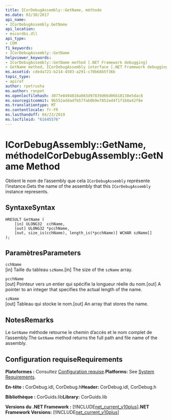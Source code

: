 ```yaml
---
title: ICorDebugAssembly::GetName, méthode
ms.date: 03/30/2017
api_name:
- ICorDebugAssembly.GetName
api_location:
- mscordbi.dll
api_type:
- COM
f1_keywords:
- ICorDebugAssembly::GetName
helpviewer_keywords:
- ICorDebugAssembly::GetName method [.NET Framework debugging]
- GetName method, ICorDebugAssembly interface [.NET Framework debugging]
ms.assetid: cdeda721-b214-4503-a291-c70b68b5f36b
topic_type:
- apiref
author: rpetrusha
ms.author: ronpet
ms.openlocfilehash: 3077e0494816a083d97839d66d06b18130e5dac8
ms.sourcegitcommit: 9b552addadfb57fab0b9e7852ed4f1f1b8a42f8e
ms.translationtype: MT
ms.contentlocale: fr-FR
ms.lasthandoff: 04/23/2019
ms.locfileid: "61645576"
---
```

# <a name="icordebugassemblygetname-method"></a><span data-ttu-id="aab1c-102">ICorDebugAssembly::GetName, méthode</span><span class="sxs-lookup"><span data-stu-id="aab1c-102">ICorDebugAssembly::GetName Method</span></span>
<span data-ttu-id="aab1c-103">Obtient le nom de l’assembly que cela `ICorDebugAssembly` représente l’instance.</span><span class="sxs-lookup"><span data-stu-id="aab1c-103">Gets the name of the assembly that this `ICorDebugAssembly` instance represents.</span></span>  
  
## <a name="syntax"></a><span data-ttu-id="aab1c-104">Syntaxe</span><span class="sxs-lookup"><span data-stu-id="aab1c-104">Syntax</span></span>  
  
```  
HRESULT GetName (  
    [in] ULONG32  cchName,  
    [out] ULONG32 *pcchName,  
    [out, size_is(cchName), length_is(*pcchName)] WCHAR szName[]  
);  
```  
  
## <a name="parameters"></a><span data-ttu-id="aab1c-105">Paramètres</span><span class="sxs-lookup"><span data-stu-id="aab1c-105">Parameters</span></span>  
 `cchName`  
 <span data-ttu-id="aab1c-106">[in] Taille du tableau `szName`.</span><span class="sxs-lookup"><span data-stu-id="aab1c-106">[in] The size of the `szName` array.</span></span>  
  
 `pcchName`  
 <span data-ttu-id="aab1c-107">[out] Pointeur vers un entier qui spécifie la longueur réelle du nom.</span><span class="sxs-lookup"><span data-stu-id="aab1c-107">[out] A pointer to an integer that specifies the actual length of the name.</span></span>  
  
 `szName`  
 <span data-ttu-id="aab1c-108">[out] Tableau qui stocke le nom.</span><span class="sxs-lookup"><span data-stu-id="aab1c-108">[out] An array that stores the name.</span></span>  
  
## <a name="remarks"></a><span data-ttu-id="aab1c-109">Notes</span><span class="sxs-lookup"><span data-stu-id="aab1c-109">Remarks</span></span>  
 <span data-ttu-id="aab1c-110">Le `GetName` méthode retourne le chemin d’accès et le nom complet de l’assembly.</span><span class="sxs-lookup"><span data-stu-id="aab1c-110">The `GetName` method returns the full path and file name of the assembly.</span></span>  
  
## <a name="requirements"></a><span data-ttu-id="aab1c-111">Configuration requise</span><span class="sxs-lookup"><span data-stu-id="aab1c-111">Requirements</span></span>  
 <span data-ttu-id="aab1c-112">**Plateformes :** Consultez [Configuration requise](../../../../docs/framework/get-started/system-requirements.md).</span><span class="sxs-lookup"><span data-stu-id="aab1c-112">**Platforms:** See [System Requirements](../../../../docs/framework/get-started/system-requirements.md).</span></span>  
  
 <span data-ttu-id="aab1c-113">**En-tête :** CorDebug.idl, CorDebug.h</span><span class="sxs-lookup"><span data-stu-id="aab1c-113">**Header:** CorDebug.idl, CorDebug.h</span></span>  
  
 <span data-ttu-id="aab1c-114">**Bibliothèque :** CorGuids.lib</span><span class="sxs-lookup"><span data-stu-id="aab1c-114">**Library:** CorGuids.lib</span></span>  
  
 <span data-ttu-id="aab1c-115">**Versions du .NET Framework :** [!INCLUDE[net_current_v10plus](../../../../includes/net-current-v10plus-md.md)]</span><span class="sxs-lookup"><span data-stu-id="aab1c-115">**.NET Framework Versions:** [!INCLUDE[net_current_v10plus](../../../../includes/net-current-v10plus-md.md)]</span></span>
